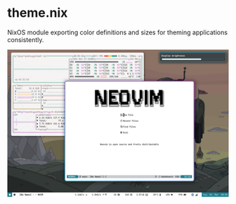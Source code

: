 # theme.nix

NixOS module exporting color definitions and sizes for theming applications consistently.

<p align="center">
  <img src="./screenshot.png" alt="Neovim screenshot">
</p>

